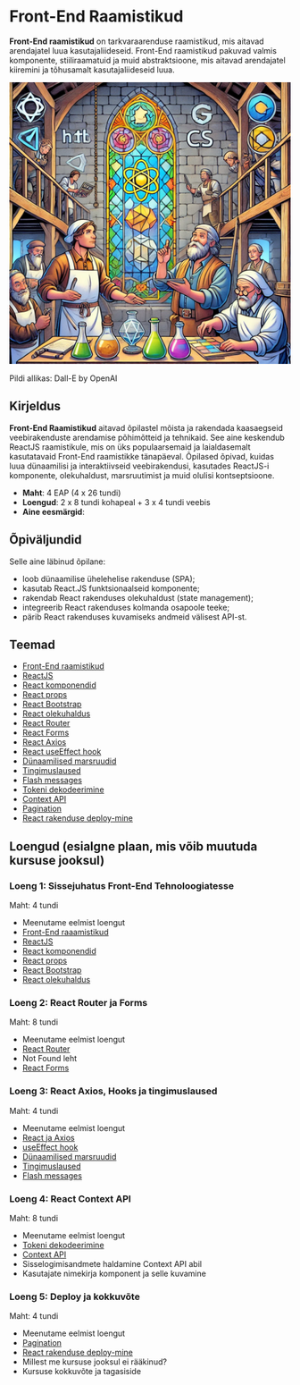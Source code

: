 # Front-End Raamistikud

**Front-End raamistikud** on tarkvaraarenduse raamistikud, mis aitavad arendajatel luua kasutajaliideseid. Front-End raamistikud pakuvad valmis komponente, stiiliraamatuid ja muid abstraktsioone, mis aitavad arendajatel kiiremini ja tõhusamalt kasutajaliideseid luua.

![Front-End raamistikud](Front-End-Frameworks.webp)

Pildi allikas: Dall-E by OpenAI

## Kirjeldus

**Front-End Raamistikud** aitavad õpilastel mõista ja rakendada kaasaegseid veebirakenduste arendamise põhimõtteid ja tehnikaid. See aine keskendub ReactJS raamistikule, mis on üks populaarsemaid ja laialdasemalt kasutatavaid Front-End raamistikke tänapäeval. Õpilased õpivad, kuidas luua dünaamilisi ja interaktiivseid veebirakendusi, kasutades ReactJS-i komponente, olekuhaldust, marsruutimist ja muid olulisi kontseptsioone.

- **Maht**: 4 EAP (4 x 26 tundi)
- **Loengud**: 2 x 8 tundi kohapeal + 3 x 4 tundi veebis
- **Aine eesmärgid**:

## Õpiväljundid

Selle aine läbinud õpilane:

- loob dünaamilise ühelehelise rakenduse (SPA);
- kasutab React.JS funktsionaalseid komponente;
- rakendab React rakenduses olekuhaldust (state management);
- integreerib React rakenduses kolmanda osapoole teeke;
- pärib React rakenduses kuvamiseks andmeid välisest API-st.

## Teemad

- [Front-End raamistikud](./Topics/FE-Frameworks/README.md)
- [ReactJS](./Topics/React/README.md)
- [React komponendid](./Topics/React-Components/README.md)
- [React props](./Topics/React-Props/README.md)
- [React Bootstrap](./Topics/React-Bootstrap/README.md)
- [React olekuhaldus](./Topics/State-Management/README.md)
- [React Router](./Topics/React-Routing/README.md)
- [React Forms](./Topics/React-Forms/README.md)
- [React Axios](./Topics/React-Axios/README.md)
- [React useEffect hook](./Topics/React-UseEffect/README.md)
- [Dünaamilised marsruudid](./Topics/React-Routing/README.md#dünaamilised-marsruudid)
- [Tingimuslaused](./Topics/React-Conditional-Rendering/README.md)
- [Flash messages](./Topics/React-Flash-Messages/README.md)
- [Tokeni dekodeerimine](./Topics/React-Decode-JWT/README.md)
- [Context API](./Topics/React-Context-API/README.md)
- [Pagination](./Topics/React-Pagination/README.md)
- [React rakenduse deploy-mine](./Topics/Deploy/README.md)

## Loengud (esialgne plaan, mis võib muutuda kursuse jooksul)

### Loeng 1: Sissejuhatus Front-End Tehnoloogiatesse

Maht: 4 tundi

- Meenutame eelmist loengut
- [Front-End raaamistikud](./Topics/FE-Frameworks/README.md)
- [ReactJS](./Topics/React/README.md)
- [React komponendid](./Topics/React-Components/README.md)
- [React props](./Topics/React-Props/README.md)
- [React Bootstrap](./Topics/React-Bootstrap/README.md)
- [React olekuhaldus](./Topics/State-Management/README.md)

### Loeng 2: React Router ja Forms

Maht: 8 tundi

- Meenutame eelmist loengut
- [React Router](./Topics/React-Routing/README.md)
- Not Found leht
- [React Forms](./Topics/React-Forms/README.md)

### Loeng 3: React Axios, Hooks ja tingimuslaused

Maht: 4 tundi

- Meenutame eelmist loengut
- [React ja Axios](./Topics/React-Axios/README.md)
- [useEffect hook](./Topics/React-UseEffect/README.md)
- [Dünaamilised marsruudid](./Topics/React-Routing/README.md#dünaamilised-marsruudid)
- [Tingimuslaused](./Topics/React-Conditional-Rendering/README.md)
- [Flash messages](./Topics/React-Flash-Messages/README.md)

### Loeng 4: React Context API

Maht: 8 tundi

- Meenutame eelmist loengut
- [Tokeni dekodeerimine](./Topics/React-Decode-JWT/README.md)
- [Context API](./Topics/React-Context-API/README.md)
- Sisselogimisandmete haldamine Context API abil
- Kasutajate nimekirja komponent ja selle kuvamine

### Loeng 5: Deploy ja kokkuvõte

Maht: 4 tundi

- Meenutame eelmist loengut
- [Pagination](./Topics/React-Pagination/README.md)
- [React rakenduse deploy-mine](./Topics/Deploy/README.md)
- Millest me kursuse jooksul ei rääkinud?
- Kursuse kokkuvõte ja tagasiside
